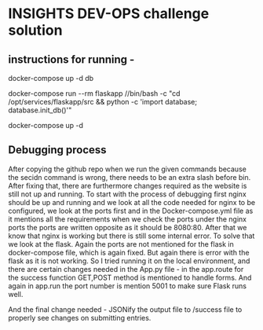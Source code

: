 # INSIGHTS DEV-OPS challenge solution
## instructions for running - 
docker-compose up -d db

docker-compose run --rm flaskapp //bin/bash -c "cd /opt/services/flaskapp/src && python -c  'import database; database.init_db()'"

docker-compose up -d

## Debugging process
After copying the github repo when we run the given commands because the secidn command is wrong, there needs to be an extra slash before bin.
After fixing that, there are furthermore changes required as the website is still not up and running. 
To start with the process of debugging first nginx should be up and running and we look at all the code needed for nginx to be configured, we look at the ports first and in the Docker-compose.yml file as it mentions all the requirements when we check the ports under the nginx ports the ports are written opposite as it should be 8080:80. 
After that we know that nginx is working but there is still some internal error. 
To solve that we look at the flask. Again the ports are not mentioned for the flask in docker-compose file, which is again fixed. 
But again there is error with the flask as it is not working.
So I tried running it on the local environment, and there are certain changes needed in the App.py file - 
in the app.route for the success function GET,POST method is mentioned to handle forms.
And again in app.run the port number is mention 5001 to make sure Flask runs well. 

And the final change needed - JSONify the output file to /success file to properly see changes on submitting entries.
